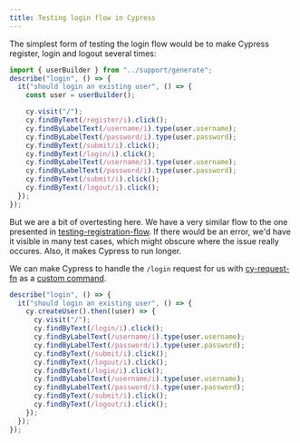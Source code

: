 ```yaml
---
title: Testing login flow in Cypress
---
```


The simplest form of testing the login flow would be to make Cypress register, login and logout several times:

```ts
import { userBuilder } from "../support/generate";
describe("login", () => {
  it("should login an existing user", () => {
    const user = userBuilder();

    cy.visit("/");
    cy.findByText(/register/i).click();
    cy.findByLabelText(/username/i).type(user.username);
    cy.findByLabelText(/password/i).type(user.password);
    cy.findByText(/submit/i).click();
    cy.findByText(/login/i).click();
    cy.findByLabelText(/username/i).type(user.username);
    cy.findByLabelText(/password/i).type(user.password);
    cy.findByText(/submit/i).click();
    cy.findByText(/logout/i).click();
  });
});
```

But we are a bit of overtesting here. We have a very similar flow to the one presented in [testing-registration-flow](/knowledge/js/testing/cypress/testing-registration-flow.md). If there would be an error, we'd have it visible in many test cases, which might obscure where the issue really occures. Also, it makes Cypress to run longer.

We can make Cypress to handle the `/login` request for us with [cy-request-fn](/knowledge/js/testing/cypress/cy-request-fn.md) as a [custom command](/knowledge/js/testing/cypress/custom-cypress-cmds.md).

```ts
describe("login", () => {
  it("should login an existing user", () => {
    cy.createUser().then((user) => {
      cy.visit("/");
      cy.findByText(/login/i).click();
      cy.findByLabelText(/username/i).type(user.username);
      cy.findByLabelText(/password/i).type(user.password);
      cy.findByText(/submit/i).click();
      cy.findByText(/logout/i).click();
      cy.findByText(/login/i).click();
      cy.findByLabelText(/username/i).type(user.username);
      cy.findByLabelText(/password/i).type(user.password);
      cy.findByText(/submit/i).click();
      cy.findByText(/logout/i).click();
    });
  });
});
```
